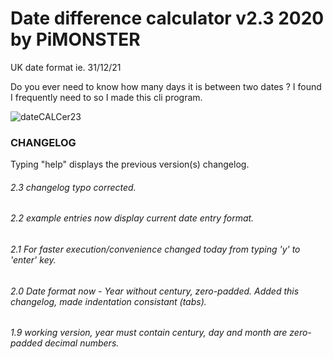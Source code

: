 # Date difference calculator v2.3 2020 by PiMONSTER

UK date format ie. 31/12/21


Do you ever need to know how many days it is between two dates ?
I found I frequently need to so I made this cli program.






![dateCALCer23](https://user-images.githubusercontent.com/49348036/155862481-6f40bdf2-981a-49ca-8d3c-46d3c42b4a88.png)








### CHANGELOG
Typing "help" displays the previous version(s) changelog.
###### 2.3 changelog typo corrected.
###### 2.2 example entries now display current date entry format.
###### 2.1 For faster execution/convenience changed today from typing 'y' to 'enter' key.
###### 2.0 Date format now - Year without century, zero-padded. Added this changelog, made indentation consistant (tabs).
###### 1.9 working version, year must contain century, day and month are zero-padded decimal numbers.
